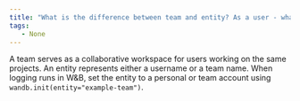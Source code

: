```yaml
---
title: "What is the difference between team and entity? As a user - what does entity mean for me?"
tags:
   - None
---
```

A team serves as a collaborative workspace for users working on the same projects. An entity represents either a username or a team name. When logging runs in W&B, set the entity to a personal or team account using `wandb.init(entity="example-team")`.